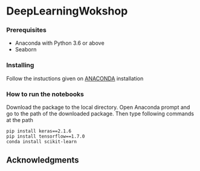 # DeepLearningWokshop

### Prerequisites

- Anaconda with Python 3.6 or above
- Seaborn 

### Installing
Follow the instuctions given on [ANACONDA](https://www.continuum.io/downloads/) installation

### How to run the notebooks

Download the package to the local directory. Open Anaconda prompt and go to the path of the downloaded package. Then
type following commands at the path

```
pip install keras==2.1.6
pip install tensorflow==1.7.0
conda install scikit-learn
```
## Acknowledgments

